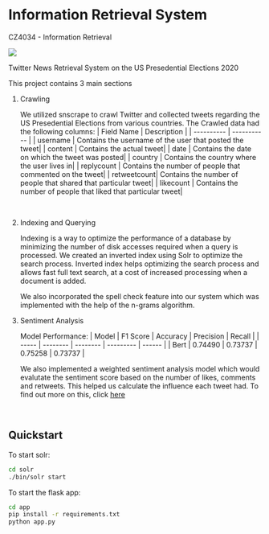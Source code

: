 # Information Retrieval System

CZ4034 - Information Retrieval

![](./assets/test2.png)

Twitter News Retrieval System on the US Presedential Elections 2020

This project contains 3 main sections
1. Crawling

    We utilized snscrape to crawl Twitter and collected tweets regarding the US Presedential Elections from various countries.
    The Crawled data had the following columns:
    | Field Name | Description |
    | ---------- | ----------- |
    | username   | Contains the username of the user that posted the tweet|
    | content    | Contains the actual tweet|
    | date       | Contains the date on which the tweet was posted|
    | country    | Contains the country where the user lives in|
    | replycount | Contains the number of people that commented on the tweet|
    | retweetcount| Contains the number of people that shared that particular tweet|
    | likecount  | Contains the number of people that liked that particular tweet|
<br/>

2. Indexing and Querying
    
    Indexing is a way to optimize the performance of a database by minimizing the number of disk accesses required when a query is processed.  We created an inverted index using Solr to optimize the search
    process. Inverted index helps optimizing the search process and allows fast full text search, at a cost of increased processing when a document is added.

    We also incorporated the spell check feature into our system which was implemented with the help of the n-grams algorithm.

3. Sentiment Analysis

    Model Performance:
    | Model | F1 Score | Accuracy | Precision | Recall |
    | ----- | -------- | -------- | --------- | ------ |
    | Bert  | 0.74490  | 0.73737  | 0.75258   | 0.73737 |
    

    We also implemented a weighted sentiment analysis model which would evalutate the sentiment score based on the number of likes, comments and retweets. This helped us calculate the influence each tweet had. To find out more on this, click [here](./docs/report.pdf)
<br/>

## Quickstart

To start solr:

```bash
cd solr
./bin/solr start
```

To start the flask app:

```bash
cd app
pip install -r requirements.txt
python app.py
```
